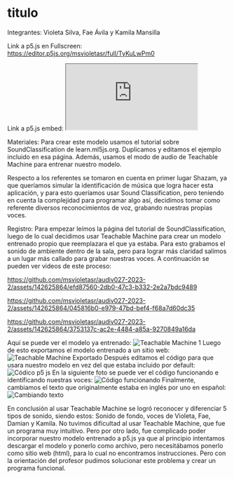# titulo

Integrantes: Violeta Silva, Fae Ávila y Kamila Mansilla

Link a p5.js en Fullscreen: https://editor.p5js.org/msvioletasr/full/TyKuLwPm0

Link a p5.js embed: <iframe src="https://editor.p5js.org/msvioletasr/full/TyKuLwPm0"></iframe>

Materiales: Para crear este modelo usamos el tutorial sobre SoundClassification de learn.ml5js.org. Duplicamos y editamos el ejemplo incluido en esa página. Además, usamos el modo de audio de Teachable Machine para entrenar nuestro modelo. 

Respecto a los referentes se tomaron en cuenta en primer lugar Shazam, ya que queríamos simular la identificación de música que logra hacer esta aplicación, y para esto queríamos usar Sound Classification, pero teniendo en cuenta la complejidad para programar algo así, decidimos tomar como referente diversos reconocimientos de voz, grabando nuestras propias voces.

Registro:
Para empezar leímos la página del tutorial de SoundClassification, luego de lo cual decidimos usar Teachable Machine para crear un modelo entrenado propio que reemplazara el que ya estaba. Para esto grabamos el sonido de ambiente dentro de la sala, pero para lograr más claridad salimos a un lugar más callado para grabar nuestras voces.
A continuación se pueden ver videos de este proceso:

https://github.com/msvioletasr/audiv027-2023-2/assets/142625864/efd87560-2db0-47c3-b332-2e2a7bdc9489

https://github.com/msvioletasr/audiv027-2023-2/assets/142625864/045816b0-e979-47bd-bef4-f68a7d60dc35

https://github.com/msvioletasr/audiv027-2023-2/assets/142625864/3753137c-ac2e-4484-a85a-9270849a16da

Aquí se puede ver el modelo ya entrenado:
![Teachable Machine 1](https://github.com/msvioletasr/audiv027-2023-2/assets/142625864/476e8124-73e3-444c-a864-92a9c3b86cbc)
Luego de esto exportamos el modelo entrenado a un sitio web:
![Teachable Machine Exportado](https://github.com/msvioletasr/audiv027-2023-2/assets/142625864/b0e1a5cd-8ae6-4a8e-b148-1e21cdc8ab58)
Después editamos el código para que usara nuestro modelo en vez del que estaba incluido por default:
![Códico p5 js](https://github.com/msvioletasr/audiv027-2023-2/assets/142625864/a3bae044-74e1-486c-a55d-9439dba11777)
En la siguiente foto se puede ver el código funcionando e identificando nuestras voces:
![Código funcionando](https://github.com/msvioletasr/audiv027-2023-2/assets/142625864/fa6b75f8-f323-427b-844f-ed9e706eb42b)
Finalmente, cambiamos el texto que originalmente estaba en inglés por uno en español:
![Cambiando texto](https://github.com/msvioletasr/audiv027-2023-2/assets/142625864/0d40c25d-0c85-442c-bb9f-7074ef2517ea)

En conclusión al usar Teachable Machine se logró reconocer y diferenciar 5 tipos de sonido, siendo estos: Sonido de fondo, voces de Violeta, Fae, Damian y Kamila. No tuvimos dificultad al usar Teachable Machine, que fue un programa muy intuitivo. Pero por otro lado, fue complicado poder incorporar nuestro modelo entrenado a p5.js ya que al principio intentamos descargar el modelo y ponerlo como archivo, pero necesitábamos ponerlo como sitio web (html), para lo cual no encontramos instrucciones. Pero con la orientación del profesor pudimos solucionar este problema y crear un programa funcional.
